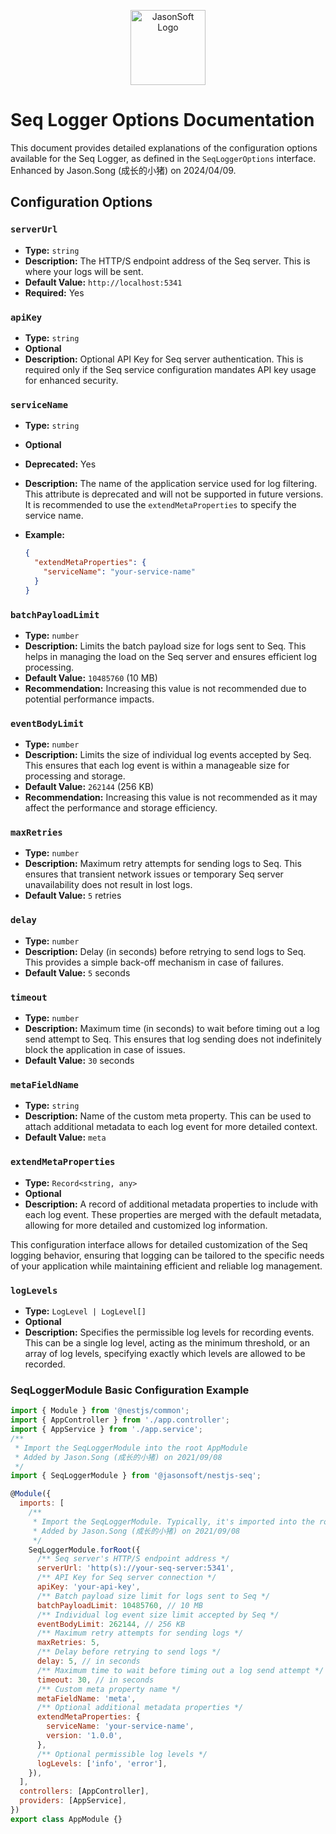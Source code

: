 <p align="center">
  <a href="https://github.com/jasonsoft/" target="blank"><img src="https://avatars.githubusercontent.com/u/90173752?s=200&v=4" width="120" alt="JasonSoft Logo" /></a>
</p>

# Seq Logger Options Documentation

This document provides detailed explanations of the configuration options available for the Seq Logger, as defined in the `SeqLoggerOptions` interface. Enhanced by Jason.Song (成长的小猪) on 2024/04/09.

## Configuration Options

### `serverUrl`

- **Type:** `string`
- **Description:** The HTTP/S endpoint address of the Seq server. This is where your logs will be sent.
- **Default Value:** `http://localhost:5341`
- **Required:** Yes

### `apiKey`

- **Type:** `string`
- **Optional**
- **Description:** Optional API Key for Seq server authentication. This is required only if the Seq service configuration mandates API key usage for enhanced security.

### `serviceName`

- **Type:** `string`
- **Optional**
- **Deprecated:** Yes
- **Description:** The name of the application service used for log filtering. This attribute is deprecated and will not be supported in future versions. It is recommended to use the `extendMetaProperties` to specify the service name.
- **Example:**

  ```json
  {
    "extendMetaProperties": {
      "serviceName": "your-service-name"
    }
  }
  ```

### `batchPayloadLimit`

- **Type:** `number`
- **Description:** Limits the batch payload size for logs sent to Seq. This helps in managing the load on the Seq server and ensures efficient log processing.
- **Default Value:** `10485760` (10 MB)
- **Recommendation:** Increasing this value is not recommended due to potential performance impacts.

### `eventBodyLimit`

- **Type:** `number`
- **Description:** Limits the size of individual log events accepted by Seq. This ensures that each log event is within a manageable size for processing and storage.
- **Default Value:** `262144` (256 KB)
- **Recommendation:** Increasing this value is not recommended as it may affect the performance and storage efficiency.

### `maxRetries`

- **Type:** `number`
- **Description:** Maximum retry attempts for sending logs to Seq. This ensures that transient network issues or temporary Seq server unavailability does not result in lost logs.
- **Default Value:** `5` retries

### `delay`

- **Type:** `number`
- **Description:** Delay (in seconds) before retrying to send logs to Seq. This provides a simple back-off mechanism in case of failures.
- **Default Value:** `5` seconds

### `timeout`

- **Type:** `number`
- **Description:** Maximum time (in seconds) to wait before timing out a log send attempt to Seq. This ensures that log sending does not indefinitely block the application in case of issues.
- **Default Value:** `30` seconds

### `metaFieldName`

- **Type:** `string`
- **Description:** Name of the custom meta property. This can be used to attach additional metadata to each log event for more detailed context.
- **Default Value:** `meta`

### `extendMetaProperties`

- **Type:** `Record<string, any>`
- **Optional**
- **Description:** A record of additional metadata properties to include with each log event. These properties are merged with the default metadata, allowing for more detailed and customized log information.

This configuration interface allows for detailed customization of the Seq logging behavior, ensuring that logging can be tailored to the specific needs of your application while maintaining efficient and reliable log management.

### `logLevels`

- **Type:** `LogLevel | LogLevel[]`
- **Optional**
- **Description:** Specifies the permissible log levels for recording events. This can be a single log level, acting as the minimum threshold, or an array of log levels, specifying exactly which levels are allowed to be recorded.

### SeqLoggerModule Basic Configuration Example

```js
import { Module } from '@nestjs/common';
import { AppController } from './app.controller';
import { AppService } from './app.service';
/**
 * Import the SeqLoggerModule into the root AppModule
 * Added by Jason.Song (成长的小猪) on 2021/09/08
 */
import { SeqLoggerModule } from '@jasonsoft/nestjs-seq';

@Module({
  imports: [
    /**
     * Import the SeqLoggerModule. Typically, it's imported into the root AppModule and configured using the .forRoot() static method.
     * Added by Jason.Song (成长的小猪) on 2021/09/08
     */
    SeqLoggerModule.forRoot({
      /** Seq server's HTTP/S endpoint address */
      serverUrl: 'http(s)://your-seq-server:5341',
      /** API Key for Seq server connection */
      apiKey: 'your-api-key',
      /** Batch payload size limit for logs sent to Seq */
      batchPayloadLimit: 10485760, // 10 MB
      /** Individual log event size limit accepted by Seq */
      eventBodyLimit: 262144, // 256 KB
      /** Maximum retry attempts for sending logs */
      maxRetries: 5,
      /** Delay before retrying to send logs */
      delay: 5, // in seconds
      /** Maximum time to wait before timing out a log send attempt */
      timeout: 30, // in seconds
      /** Custom meta property name */
      metaFieldName: 'meta',
      /** Optional additional metadata properties */
      extendMetaProperties: {
        serviceName: 'your-service-name',
        version: '1.0.0',
      },
      /** Optional permissible log levels */
      logLevels: ['info', 'error'],
    }),
  ],
  controllers: [AppController],
  providers: [AppService],
})
export class AppModule {}
```
